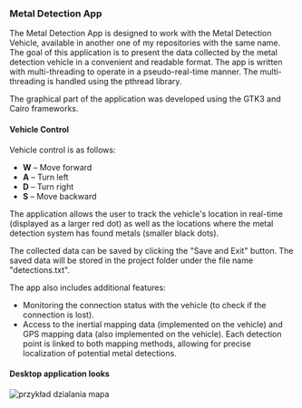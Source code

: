 ### Metal Detection App

The Metal Detection App is designed to work with the Metal Detection Vehicle, available in another one of my repositories with the same name. The goal of this application is to present the data collected by the metal detection vehicle in a convenient and readable format. The app is written with multi-threading to operate in a pseudo-real-time manner. The multi-threading is handled using the pthread library. 

The graphical part of the application was developed using the GTK3 and Cairo frameworks.

#### Vehicle Control
Vehicle control is as follows:
- **W** – Move forward
- **A** – Turn left
- **D** – Turn right
- **S** – Move backward

The application allows the user to track the vehicle's location in real-time (displayed as a larger red dot) as well as the locations where the metal detection system has found metals (smaller black dots). 

The collected data can be saved by clicking the "Save and Exit" button. The saved data will be stored in the project folder under the file name "detections.txt". 

The app also includes additional features:
- Monitoring the connection status with the vehicle (to check if the connection is lost).
- Access to the inertial mapping data (implemented on the vehicle) and GPS mapping data (also implemented on the vehicle). Each detection point is linked to both mapping methods, allowing for precise localization of potential metal detections.

#### Desktop application looks
![przykład dzialania mapa](https://github.com/user-attachments/assets/01a88951-3ff1-42ea-82ec-06b63fb4c1b5)
